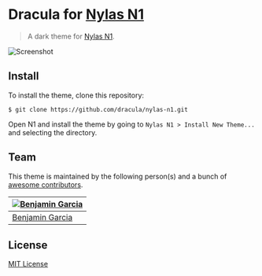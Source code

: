# Dracula for [Nylas N1](http://nylas.com)

> A dark theme for [Nylas N1](http://nylas.com).

![Screenshot](https://draculatheme.com/assets/img/screenshots/nylasn1.png)

## Install

To install the theme, clone this repository: 

```$ git clone https://github.com/dracula/nylas-n1.git```

Open N1 and install the theme by going to `Nylas N1 > Install New Theme...` and selecting the directory.

## Team

This theme is maintained by the following person(s) and a bunch of [awesome contributors](https://github.com/dracula/template/graphs/contributors).

| [![Benjamin Garcia](https://avatars3.githubusercontent.com/u/1433960?v=3&s=70)](https://github.com/benjamingarcia/) |
| ---------------------- |
| [Benjamin Garcia](https://github.com/benjamingarcia) |

## License

[MIT License](./LICENSE)
